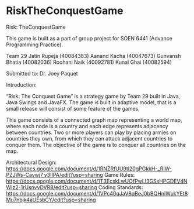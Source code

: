 # RiskTheConquestGame
Risk: TheConquestGame

This game is built as a part of group project for SOEN 6441 (Advance Programming Practice).

Team 29
Jatin Rupeja (40084383)
Aanand Kacha (40047673)
Gunvansh Bhatia (40082036)
Roohani Naik (40092781)
Kunal Ghai (40082594)

Submitted to:
Dr. Joey Paquet

Introduction:

“Risk: The Conquest Game” is a strategy game by Team 29 built in Java, Java Swings and JavaFX. The game is built in adaptive model, that is a small release will consist of some feature of the games.

This game consists of a connected graph map representing a world map, where each node is a country and each edge represents adjacency between countries. Two or more players can play by placing armies on countries they own, from which they can attack adjacent countries to conquer them. The objective of the game is to conquer all countries on the map.

Architectural Design: https://docs.google.com/document/d/1RNZRfUU9tl20gPGkkH-_RIW-PZJWs-Cavwj7_y3IIPA/edit?usp=sharing
Game Rules: https://docs.google.com/document/d/1T3EcskLwUOfPwLI3GSsHPGDEV4NWIz2-1rUsnvvDVR8/edit?usp=sharing
Coding Standards: https://docs.google.com/document/d/1VPc40qJaV8qBeJ0bBQHniWukYEt8Mu7nbjk4aUEsbCY/edit?usp=sharing
